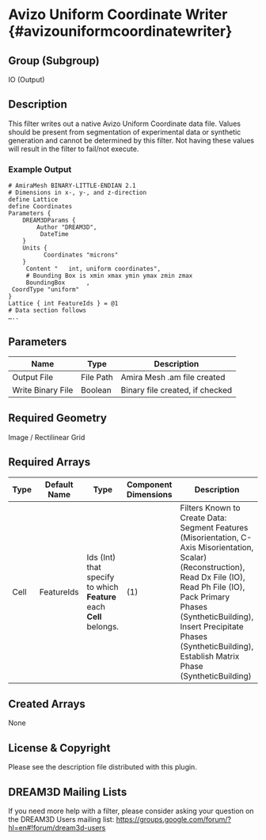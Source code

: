 Avizo Uniform Coordinate Writer {#avizouniformcoordinatewriter}
===========

## Group (Subgroup) ##
IO (Output)

## Description ##

This filter writes out a native Avizo Uniform Coordinate data file. Values should be present from segmentation of experimental data or synthetic generation and cannot be determined by this filter. Not having these values will result in the filter to fail/not execute.

### Example Output ###


	# AmiraMesh BINARY-LITTLE-ENDIAN 2.1
	# Dimensions in x-, y-, and z-direction
	define Lattice
	define Coordinates
	Parameters {
	    DREAM3DParams {
	        Author "DREAM3D",
	         DateTime     
	    }
	    Units {
	          Coordinates "microns"
	    }
	     Content "   int, uniform coordinates",
	     # Bounding Box is xmin xmax ymin ymax zmin zmax
	     BoundingBox      ,
	 CoordType "uniform"
    }
	Lattice { int FeatureIds } = @1
	# Data section follows
	….. 

## Parameters ##
| Name | Type | Description |
|------|------| ----------- |
| Output File | File Path | Amira Mesh .am file created|
| Write Binary File | Boolean | Binary file created, if checked |


## Required Geometry ##
Image / Rectilinear Grid


## Required Arrays ##

| Type | Default Name | Type | Component Dimensions | Description |
|------|--------------|-------------|---------|-----|
| Cell | FeatureIds | Ids (Int) that specify to which **Feature** each **Cell** belongs. | (1) | Filters Known to Create Data: Segment Features (Misorientation, C-Axis Misorientation, Scalar) (Reconstruction), Read Dx File (IO), Read Ph File (IO), Pack Primary Phases (SyntheticBuilding), Insert Precipitate Phases (SyntheticBuilding), Establish Matrix Phase (SyntheticBuilding)


## Created Arrays ##
None



## License & Copyright ##

Please see the description file distributed with this plugin.

## DREAM3D Mailing Lists ##

If you need more help with a filter, please consider asking your question on the DREAM3D Users mailing list:
https://groups.google.com/forum/?hl=en#!forum/dream3d-users


